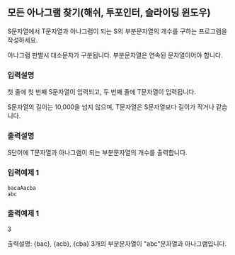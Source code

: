 ## 모든 아나그램 찾기(해쉬, 투포인터, 슬라이딩 윈도우)

S문자열에서 T문자열과 아나그램이 되는 S의 부분문자열의 개수를 구하는 프로그램을 작성하세요.

아나그램 판별시 대소문자가 구분됩니다. 부분문자열은 연속된 문자열이어야 합니다.

### 입력설명

첫 줄에 첫 번째 S문자열이 입력되고, 두 번째 줄에 T문자열이 입력됩니다.

S문자열의 길이는 10,000을 넘지 않으며, T문자열은 S문자열보다 길이가 작거나 같습니다.

### 출력설명

S단어에 T문자열과 아나그램이 되는 부분문자열의 개수를 출력합니다.

### 입력예제 1

```
bacaAacba
abc
```

### 출력예제 1

3

출력설명: {bac}, {acb}, {cba} 3개의 부분문자열이 "abc"문자열과 아나그램입니다.
